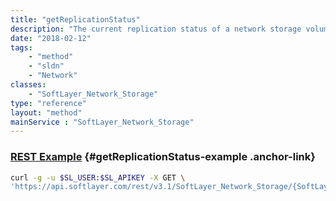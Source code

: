 ```yaml
---
title: "getReplicationStatus"
description: "The current replication status of a network storage volume. Indicates Failover or Failback status."
date: "2018-02-12"
tags:
    - "method"
    - "sldn"
    - "Network"
classes:
    - "SoftLayer_Network_Storage"
type: "reference"
layout: "method"
mainService : "SoftLayer_Network_Storage"
---
```


### [REST Example](#getReplicationStatus-example) <a href="/article/rest/"><i class="fas fa-question"></i></a> {#getReplicationStatus-example .anchor-link} 
```bash
curl -g -u $SL_USER:$SL_APIKEY -X GET \
'https://api.softlayer.com/rest/v3.1/SoftLayer_Network_Storage/{SoftLayer_Network_StorageID}/getReplicationStatus'
```
